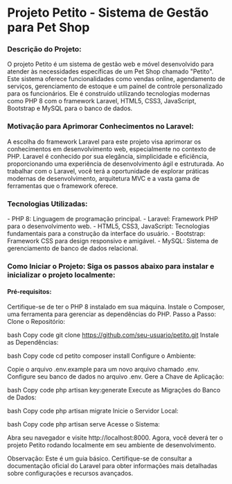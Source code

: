 <h1>Projeto Petito - Sistema de Gestão para Pet Shop</h1>

<h3>Descrição do Projeto:</h3> 
    O projeto Petito é um sistema de gestão web e móvel desenvolvido para atender às necessidades específicas de um Pet Shop chamado "Petito". Este sistema oferece funcionalidades como vendas online, agendamento de serviços, gerenciamento de estoque e um painel de controle personalizado para os funcionários. Ele é construído utilizando tecnologias modernas como PHP 8 com o framework Laravel, HTML5, CSS3, JavaScript, Bootstrap e MySQL para o banco de dados.

<h3>Motivação para Aprimorar Conhecimentos no Laravel:</h3> 
    A escolha do framework Laravel para este projeto visa aprimorar os conhecimentos em desenvolvimento web, especialmente no contexto de PHP. Laravel é conhecido por sua elegância, simplicidade e eficiência, proporcionando uma experiência de desenvolvimento ágil e estruturada. Ao trabalhar com o Laravel, você terá a oportunidade de explorar práticas modernas de desenvolvimento, arquitetura MVC e a vasta gama de ferramentas que o framework oferece.

<h3>Tecnologias Utilizadas:</h3> 
    - PHP 8: Linguagem de programação principal. 
    - Laravel: Framework PHP para o desenvolvimento web. 
    - HTML5, CSS3, JavaScript: Tecnologias fundamentais para a construção da interface do usuário. 
    - Bootstrap: Framework CSS para design responsivo e amigável. 
    - MySQL: Sistema de gerenciamento de banco de dados relacional. 
    
<h3>Como Iniciar o Projeto: Siga os passos abaixo para instalar e inicializar o projeto localmente:</h3>

<h4>Pré-requisitos:</h4> 
Certifique-se de ter o PHP 8 instalado em sua máquina. Instale o Composer, uma ferramenta para gerenciar as dependências do PHP. Passo a Passo: Clone o Repositório:

bash Copy code git clone https://github.com/seu-usuario/petito.git Instale as Dependências:

bash Copy code cd petito composer install Configure o Ambiente:

Copie o arquivo .env.example para um novo arquivo chamado .env. Configure seu banco de dados no arquivo .env. Gere a Chave de Aplicação:

bash Copy code php artisan key:generate Execute as Migrações do Banco de Dados:

bash Copy code php artisan migrate Inicie o Servidor Local:

bash Copy code php artisan serve Acesse o Sistema:

Abra seu navegador e visite http://localhost:8000. Agora, você deverá ter o projeto Petito rodando localmente em seu ambiente de desenvolvimento.

Observação: Este é um guia básico. Certifique-se de consultar a documentação oficial do Laravel para obter informações mais detalhadas sobre configurações e recursos avançados.
